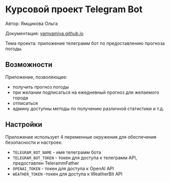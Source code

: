 # Курсовой проект Telegram Bot 
Автор: Ямщикова Ольга

Документация: [yamyamiya.github.io](https://yamyamiya.github.io) 

Тема проекта: приложение телеграмм бот по предоставлению прогноза погоды.
## Возможности
Приложение, позволяющее: 

- получить прогноз погоды
- при желании подписаться на ежедневный прогноз для желаемого города
- отписаться 
- админу доступны методы по получению различной статистики и т.д.

## Настройки
Приложение использует 4 переменные окружения для обеспечения безопасности и настроек:
- `TELEGRAM_BOT_NAME` - имя телеграмм бота
- `TELEGRAM_BOT_TOKEN` - токен для доступа к телеграмм API, предоставлен TelerammFather
- `OPENAI_TOKEN` - токен для доступа к OpenAI API
- `WEATHER_TOKEN` -токен для доступа к WeatherBit API 

